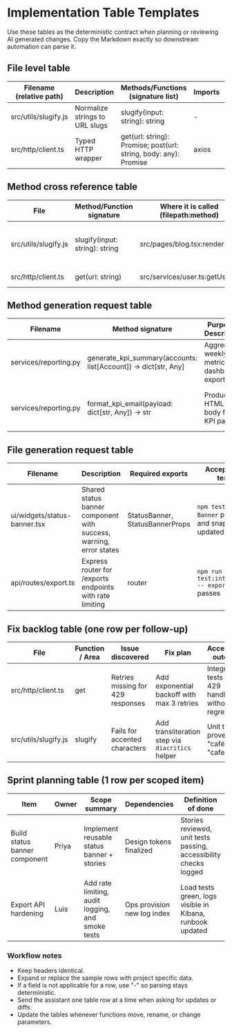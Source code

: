 # Implementation Table Templates

Use these tables as the deterministic contract when planning or reviewing AI generated changes. Copy the Markdown exactly so downstream automation can parse it.

## File level table
| Filename (relative path) | Description | Methods/Functions (signature list) | Imports | Exports |
|--------------------------|-------------|-------------------------------------|---------|---------|
| src/utils/slugify.js     | Normalize strings to URL slugs | slugify(input: string): string | - | slugify |
| src/http/client.ts       | Typed HTTP wrapper | get<T>(url: string): Promise<T>; post<T>(url: string, body: any): Promise<T> | axios | get, post |

## Method cross reference table
| File | Method/Function signature | Where it is called (filepath:method) | Calls (filepath:method) | Notes |
|------|---------------------------|--------------------------------------|-------------------------|-------|
| src/utils/slugify.js | slugify(input: string): string | src/pages/blog.tsx:renderPost | - | Accepts ASCII; extend for diacritics |
| src/http/client.ts   | get<T>(url: string) | src/services/user.ts:getUser | axios.get | 5s timeout |

## Method generation request table
| Filename | Method signature | Purpose / Description | Acceptance criteria | Notes |
|----------|------------------|-----------------------|---------------------|-------|
| services/reporting.py | generate_kpi_summary(accounts: list[Account]) -> dict[str, Any] | Aggregate weekly KPI metrics for dashboard export | Returns dict with keys total_revenue, churn_rate, growth_delta; passes unit tests in tests/reporting/test_kpi_summary.py | Keep API stable for CLI consumers |
| services/reporting.py | format_kpi_email(payload: dict[str, Any]) -> str | Produce HTML email body from KPI payload | HTML validates, includes CTA link, <= 20% inline CSS | Compose with existing templating helpers |

## File generation request table
| Filename | Description | Required exports | Acceptance tests | Delivery notes |
|----------|-------------|------------------|------------------|----------------|
| ui/widgets/status-banner.tsx | Shared status banner component with success, warning, error states | StatusBanner, StatusBannerProps | `npm test -- Banner` passes and snapshot updated | Mirror design tokens from tokens/status.json |
| api/routes/export.ts | Express router for /exports endpoints with rate limiting | router | `npm run test:integration -- exports` passes | Use existing limiter middleware from api/middleware/limiter.ts |

## Fix backlog table (one row per follow-up)
| File | Function / Area | Issue discovered | Fix plan | Acceptance outcome |
|------|-----------------|------------------|----------|--------------------|
| src/http/client.ts | get<T> | Retries missing for 429 responses | Add exponential backoff with max 3 retries | Integration tests cover 429 handling without regressions |
| src/utils/slugify.js | slugify | Fails for accented characters | Add transliteration step via `diacritics` helper | Unit tests prove "café" -> "cafe" |

## Sprint planning table (1 row per scoped item)
| Item | Owner | Scope summary | Dependencies | Definition of done | Target demo |
|------|-------|---------------|--------------|--------------------|-------------|
| Build status banner component | Priya | Implement reusable status banner + stories | Design tokens finalized | Stories reviewed, unit tests passing, accessibility checks logged | Sprint review week 6 |
| Export API hardening | Luis | Add rate limiting, audit logging, and smoke tests | Ops provision new log index | Load tests green, logs visible in Kibana, runbook updated | Sprint review week 6 |

### Workflow notes
- Keep headers identical.
- Expand or replace the sample rows with project specific data.
- If a field is not applicable for a row, use "-" so parsing stays deterministic.
- Send the assistant one table row at a time when asking for updates or diffs.
- Update the tables whenever functions move, rename, or change parameters.
